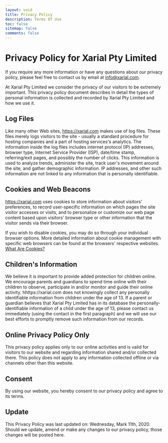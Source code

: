 ```yaml
---
layout: void
title: Privacy Policy
description: Terms Of Use
toc: false
sitemap: false
comments: false
---
```

# Privacy Policy for Xarial Pty Limited
If you require any more information or have any questions about our privacy policy, please feel free to contact us by email at info@xarial.com.

At Xarial Pty Limited we consider the privacy of our visitors to be extremely important. This privacy policy document describes in detail the types of personal information is collected and recorded by Xarial Pty Limited and how we use it.

## Log Files
Like many other Web sites, https://xarial.com makes use of log files. These files merely logs visitors to the site - usually a standard procedure for hosting companies and a part of hosting services's analytics. The information inside the log files includes internet protocol (IP) addresses, browser type, Internet Service Provider (ISP), date/time stamp, referring/exit pages, and possibly the number of clicks. This information is used to analyze trends, administer the site, track user's movement around the site, and gather demographic information. IP addresses, and other such information are not linked to any information that is personally identifiable.

## Cookies and Web Beacons
https://xarial.com uses cookies to store information about visitors' preferences, to record user-specific information on which pages the site visitor accesses or visits, and to personalize or customize our web page content based upon visitors' browser type or other information that the visitor sends via their browser.

If you wish to disable cookies, you may do so through your individual browser options. More detailed information about cookie management with specific web browsers can be found at the browsers' respective websites. [What Are Cookies?](https://simple.wikipedia.org/wiki/HTTP_cookie)

## Children's Information
We believe it is important to provide added protection for children online. We encourage parents and guardians to spend time online with their children to observe, participate in and/or monitor and guide their online activity. hhttps://xarial.com does not knowingly collect any personally identifiable information from children under the age of 13. If a parent or guardian believes that Xarial Pty Limited has in its database the personally-identifiable information of a child under the age of 13, please contact us immediately (using the contact in the first paragraph) and we will use our best efforts to promptly remove such information from our records.

## Online Privacy Policy Only
This privacy policy applies only to our online activities and is valid for visitors to our website and regarding information shared and/or collected there. This policy does not apply to any information collected offline or via channels other than this website.

## Consent
By using our website, you hereby consent to our privacy policy and agree to its terms.

## Update
This Privacy Policy was last updated on: Wednesday, Mark 11th, 2020.
Should we update, amend or make any changes to our privacy policy, those changes will be posted here.